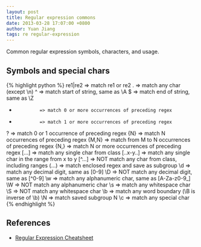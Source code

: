 ```yaml
---
layout: post
title: Regular expression commons
date: 2013-03-28 17:07:00 +0800
author: Yuan Jiang
tags: re regular-expression
---
```


Common regular expression symbols, characters, and usage.

## Symbols and special chars
{% highlight python %}
re1|re2        => match re1 or re2
.              => match any char (except \n)
^              => match start of string, same as \A
$              => match end of string, same as \Z
*              => match 0 or more occurrences of preceding regex
+              => match 1 or more occurrences of preceding regex
?              => match 0 or 1 occurrence of preceding regex
{N}            => match N occurrences of preceding regex
{M,N}          => match from M to N occurrences of preceding regex
{N,}           => match N or more occurrences of preceding regex
[...]          => match any single char from class
[..x-y..]      => match any single char in the range from x to y
[^...]         => NOT match any char from class, including ranges
(...)          => match enclosed regex and save as subgroup
\d             => match any decimal digit, same as [0-9]
\D             => NOT match any decimal digit, same as [^0-9]
\w             => match any alphanumeric char, same as [A-Za-z0-9_]
\W             => NOT match any alphanumeric char
\s             => match any whitespace char
\S             => NOT match any whitespace char
\b             => match any word boundary (\B is inverse of \b)
\N             => match saved subgroup N
\c             => match any special char
{% endhighlight %}

## References
- [Regular Expression Cheatsheet](http://www.rexegg.com/regex-quickstart.html)
